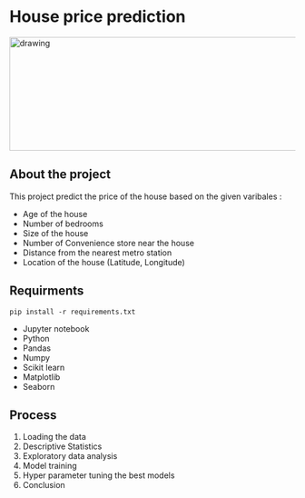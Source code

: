 # House price prediction
<img src="https://user-images.githubusercontent.com/38135521/203803530-6b3ec88f-936c-4716-affb-8df15ef6b251.png" alt="drawing" width="700" height="200"/>

## About the project
This project predict the price of the house based on the given varibales :
* Age of the house
* Number of bedrooms
* Size of the house
* Number of Convenience store near the house
* Distance from the nearest  metro station
* Location of the house (Latitude, Longitude)

## Requirments
``pip install -r requirements.txt``
* Jupyter notebook
* Python
* Pandas
* Numpy
* Scikit learn
* Matplotlib
* Seaborn
## Process
1. Loading the data
2. Descriptive Statistics
3. Exploratory data analysis 
4. Model training
5. Hyper parameter tuning the best models
6. Conclusion
